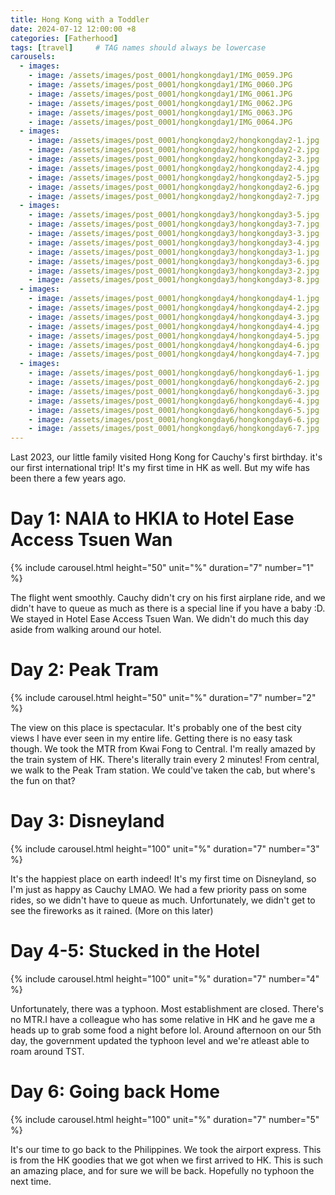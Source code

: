 ```yaml
---
title: Hong Kong with a Toddler
date: 2024-07-12 12:00:00 +8
categories: [Fatherhood]
tags: [travel]     # TAG names should always be lowercase
carousels:
  - images:
    - image: /assets/images/post_0001/hongkongday1/IMG_0059.JPG
    - image: /assets/images/post_0001/hongkongday1/IMG_0060.JPG
    - image: /assets/images/post_0001/hongkongday1/IMG_0061.JPG
    - image: /assets/images/post_0001/hongkongday1/IMG_0062.JPG
    - image: /assets/images/post_0001/hongkongday1/IMG_0063.JPG
    - image: /assets/images/post_0001/hongkongday1/IMG_0064.JPG
  - images:
    - image: /assets/images/post_0001/hongkongday2/hongkongday2-1.jpg
    - image: /assets/images/post_0001/hongkongday2/hongkongday2-2.jpg
    - image: /assets/images/post_0001/hongkongday2/hongkongday2-3.jpg
    - image: /assets/images/post_0001/hongkongday2/hongkongday2-4.jpg
    - image: /assets/images/post_0001/hongkongday2/hongkongday2-5.jpg
    - image: /assets/images/post_0001/hongkongday2/hongkongday2-6.jpg
    - image: /assets/images/post_0001/hongkongday2/hongkongday2-7.jpg
  - images:
    - image: /assets/images/post_0001/hongkongday3/hongkongday3-5.jpg
    - image: /assets/images/post_0001/hongkongday3/hongkongday3-7.jpg
    - image: /assets/images/post_0001/hongkongday3/hongkongday3-3.jpg
    - image: /assets/images/post_0001/hongkongday3/hongkongday3-4.jpg
    - image: /assets/images/post_0001/hongkongday3/hongkongday3-1.jpg
    - image: /assets/images/post_0001/hongkongday3/hongkongday3-6.jpg
    - image: /assets/images/post_0001/hongkongday3/hongkongday3-2.jpg
    - image: /assets/images/post_0001/hongkongday3/hongkongday3-8.jpg
  - images:
    - image: /assets/images/post_0001/hongkongday4/hongkongday4-1.jpg
    - image: /assets/images/post_0001/hongkongday4/hongkongday4-2.jpg
    - image: /assets/images/post_0001/hongkongday4/hongkongday4-3.jpg
    - image: /assets/images/post_0001/hongkongday4/hongkongday4-4.jpg
    - image: /assets/images/post_0001/hongkongday4/hongkongday4-5.jpg
    - image: /assets/images/post_0001/hongkongday4/hongkongday4-6.jpg
    - image: /assets/images/post_0001/hongkongday4/hongkongday4-7.jpg
  - images:
    - image: /assets/images/post_0001/hongkongday6/hongkongday6-1.jpg
    - image: /assets/images/post_0001/hongkongday6/hongkongday6-2.jpg
    - image: /assets/images/post_0001/hongkongday6/hongkongday6-3.jpg
    - image: /assets/images/post_0001/hongkongday6/hongkongday6-4.jpg
    - image: /assets/images/post_0001/hongkongday6/hongkongday6-5.jpg
    - image: /assets/images/post_0001/hongkongday6/hongkongday6-6.jpg
    - image: /assets/images/post_0001/hongkongday6/hongkongday6-7.jpg
---
```


Last 2023, our little family visited Hong Kong for Cauchy's first birthday. it's our first international trip! It's my first time in HK as well. But my wife has been there a few years ago.

# Day 1: NAIA to HKIA to Hotel Ease Access Tsuen Wan

{% include carousel.html height="50" unit="%" duration="7" number="1" %}

The flight went smoothly. Cauchy didn't cry on his first airplane ride, and we didn't have to queue as much as there is a special line if you have a baby :D.  We stayed in Hotel Ease Access Tsuen Wan. We didn't do much this day aside from walking around our hotel.

# Day 2: Peak Tram

{% include carousel.html height="50" unit="%" duration="7" number="2" %}

The view on this place is spectacular. It's probably one of the best city views I have ever seen in my entire life. Getting there is no easy task though. We took the MTR from Kwai Fong to Central. I'm really amazed by the train system of HK. There's literally train every 2 minutes! From central, we walk to the Peak Tram station. We could've taken the cab, but where's the fun on that?

# Day 3: Disneyland

{% include carousel.html height="100" unit="%" duration="7" number="3" %}

It's the happiest place on earth indeed! It's my first time on Disneyland, so I'm just as happy as Cauchy LMAO. We had a few priority pass on some rides, so we didn't have to queue as much. Unfortunately, we didn't get to see the fireworks as it rained. (More on this later)

# Day 4-5: Stucked in the Hotel

{% include carousel.html height="100" unit="%" duration="7" number="4" %}

Unfortunately, there was a typhoon. Most establishment are closed. There's no MTR.I have a colleague who has some relative in HK and he gave me a heads up to grab some food a night before lol. Around afternoon on our 5th day, the government updated the typhoon level and we're atleast able to roam around TST.

# Day 6: Going back Home

{% include carousel.html height="100" unit="%" duration="7" number="5" %}

It's our time to go back to the Philippines. We took the airport express. This is from the HK goodies that we got when we first arrived to HK. This is such an amazing place, and for sure we will be back. Hopefully no typhoon the next time.
